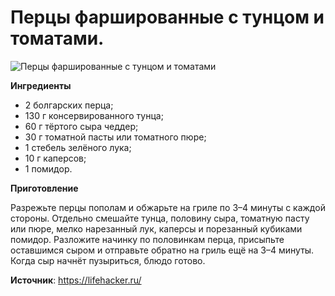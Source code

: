 # Перцы фаршированные с тунцом и томатами.

![Перцы фаршированные с тунцом и томатами](/images/Kulinar/Second/perec-farsh-tunec-tomat.jpg 'Перцы фаршированные с тунцом и томатами')

**Ингредиенты**

- 2 болгарских перца;
- 130 г консервированного тунца;
- 60 г тёртого сыра чеддер;
- 30 г томатной пасты или томатного пюре;
- 1 стебель зелёного лука;
- 10 г каперсов;
- 1 помидор.

**Приготовление**

Разрежьте перцы пополам и обжарьте на гриле по 3–4 минуты с каждой стороны. Отдельно смешайте тунца, половину сыра, томатную пасту или пюре, мелко нарезанный лук, каперсы и порезанный кубиками помидор. Разложите начинку по половинкам перца, присыпьте оставшимся сыром и отправьте обратно на гриль ещё на 3–4 минуты. Когда сыр начнёт пузыриться, блюдо готово.

**Источник**: https://lifehacker.ru/
